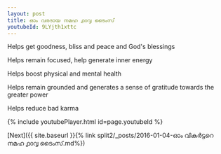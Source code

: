 ```yaml
---
layout: post
title: ഓം വരദായ നമഹ ൧൦൮ ടൈംസ്
youtubeId: 9LYjth1xttc
---
```

 
 
Helps get goodness, bliss and peace and God's blessings
 
Helps remain focused, help generate inner energy 
 
Helps boost physical and mental health 
 
Helps remain grounded and generates a sense of gratitude towards the greater power 
 
Helps reduce bad karma
 
 
 
 


{% include youtubePlayer.html id=page.youtubeId %}
 
[Next]({{ site.baseurl }}{% link  split2/_posts/2016-01-04-ഓം വികർട്ടറെ നമഹ ൧൦൮ ടൈംസ്.md%})
 
